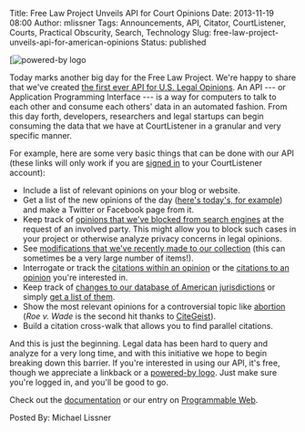 Title: Free Law Project Unveils API for Court Opinions
Date: 2013-11-19 08:00
Author: mlissner
Tags: Announcements, API, Citator, CourtListener, Courts, Practical Obscurity, Search, Technology
Slug: free-law-project-unveils-api-for-american-opinions
Status: published

[![powered-by
logo]({filename}/images/full-light-250w.png)

Today marks another big day for the Free Law Project. We're happy to
share that we've created [the first ever API for U.S. Legal
Opinions](https://www.courtlistener.com/api/rest-info/). An API --- or
Application Programming Interface --- is a way for computers to talk to
each other and consume each others' data in an automated fashion. From
this day forth, developers, researchers and legal startups can begin
consuming the data that we have at CourtListener in a granular and very
specific manner.

For example, here are some very basic things that can be done with our
API (these links will only work if you are [signed
in](https://www.courtlistener.com/sign-in/) to your CourtListener
account):

-   Include a list of relevant opinions on your blog or website.
-   Get a list of the new opinions of the day ([here's today's, for
    example](https://www.courtlistener.com/api/rest/v1/opinion/?date_filed=2013-11-19))
    and make a Twitter or Facebook page from it.
-   Keep track of [opinions that we've blocked from search
    engines](https://www.courtlistener.com/api/rest/v1/opinion/?order_by=-date_blocked&blocked=True&fields=absolute_url,date_blocked,blocked,id&format=json)
    at the request of an involved party. This might allow you to block
    such cases in your project or otherwise analyze privacy concerns in
    legal opinions.
-   See [modifications that we've recently made to our
    collection](https://www.courtlistener.com/api/rest/v1/opinion/?order_by=date_modified)
    (this can sometimes be a very large number of items!).
-   Interrogate or track the [citations within an
    opinion](https://www.courtlistener.com/api/rest/v1/cites/?id=111170)
    or the [citations to an
    opinion](https://www.courtlistener.com/api/rest/v1/cited-by/?id=111170)
    you're interested in.
-   Keep track of [changes to our database of American
    jurisdictions](https://www.courtlistener.com/api/rest/v1/jurisdiction/?order_by=-date_modified)
    or simply [get a list of
    them](https://www.courtlistener.com/api/rest/v1/jurisdiction/).
-   Show the most relevant opinions for a controversial topic like
    [abortion](https://www.courtlistener.com/api/rest/v1/search/?order_by=score+desc&q=abortion)
    (*Roe v. Wade* is the second hit thanks to
    [CiteGeist](/2013/11/12/courtlistener-improves-search-results-thanks-to-volunteer-contributor/)).
-   Build a citation cross-walk that allows you to find parallel
    citations.

And this is just the beginning. Legal data has been hard to query and
analyze for a very long time, and with this initiative we hope to begin
breaking down this barrier. If you're interested in using our API, it's
free, though we appreciate a linkback or a [powered-by
logo](/about/assets/#powered-by). Just make sure you're logged in, and
you'll be good to go.

Check out the
[documentation](https://www.courtlistener.com/api/rest-info/) or our
entry on [Programmable
Web](http://www.programmableweb.com/api/courtlistener).

Posted By: Michael Lissner

